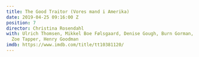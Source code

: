 ```yaml
---
title: The Good Traitor (Vores mand i Amerika)
date: 2019-04-25 09:16:00 Z
position: 7
director: Christina Rosendahl
with: Ulrich Thomsen, Mikkel Boe Følsgaard, Denise Gough, Burn Gorman, Ross McCall,
  Zoe Tapper, Henry Goodman
imdb: https://www.imdb.com/title/tt10381120/
---
```


